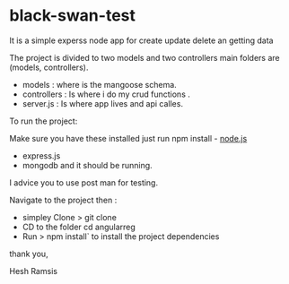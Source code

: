 # black-swan-test
It is a simple experss node app for create update delete an getting data 

The project is divided to two models and two controllers main folders are (models, controllers).

* models : where is the mangoose schema.
* controllers : Is where i do my crud functions .
* server.js : Is where app lives and api calles.


To run the project:


Make sure you have these installed just run npm install
	- [node.js](http://nodejs.org/)
  - express.js
  - mongodb and it should be running.

I advice you to use post man for testing.
	


Navigate to the project then : 
* simpley Clone > git clone
* CD to the folder cd angularreg
* Run > npm install` to install the project dependencies

thank you,

Hesh Ramsis


